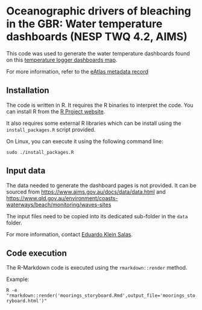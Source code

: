 # Oceanographic drivers of bleaching in the GBR: Water temperature dashboards (NESP TWQ 4.2, AIMS)

This code was used to generate the water temperature dashboards found on this
[temperature logger dashboards map](https://maps.eatlas.org.au/index.html?z=6&ll=147.90662,-16.53127&l0=ea_nesp4%3AGBR_AIMS_NESP-TWQ-4-2_Temp-Logger-Metadata_2015-17,ea_ea-be%3AWorld_Bright-Earth-e-Atlas-basemap,google_HYBRID,google_TERRAIN,google_SATELLITE,google_ROADMAP&v0=,,f,f,f,f&intro=false).

For more information, refer to the [eAtlas metadata record](https://eatlas.org.au/data/uuid/5dcde66c-0289-42e7-a833-c4cae065a213)

## Installation

The code is written in R. It requires the R binaries to interpret the code.
You can install R from the [R Project website](https://www.r-project.org/).

It also requires some external R libraries which can be install
using the `install_packages.R` script provided.

On Linux, you can execute it using the following command line:

```sudo ./install_packages.R```

## Input data

The data needed to generate the dashboard pages is not provided. It can be sourced
from https://www.aims.gov.au/docs/data/data.html
and https://www.qld.gov.au/environment/coasts-waterways/beach/monitoring/waves-sites

The input files need to be copied into its dedicated sub-folder in the `data` folder.

For more information, contact [Eduardo Klein Salas](mailto:eklein@ocean-analytics.com.au).

## Code execution

The R-Markdown code is executed using the `rmarkdown::render` method.

Example:

```R -e "rmarkdown::render('moorings_storyboard.Rmd',output_file='moorings_storyboard.html')"```

